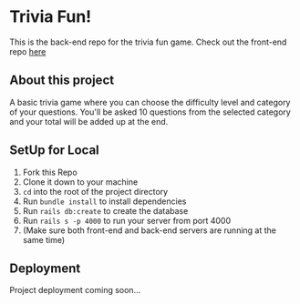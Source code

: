 # Trivia Fun!
This is the back-end repo for the trivia fun game. Check out the front-end repo [here](https://github.com/ross-ian28/trivia-fe) 

## About this project 
A basic trivia game where you can choose the difficulty level and category of your questions. You'll be asked 10 questions from the selected category and your total will be added up at the end.

## SetUp for Local
1. Fork this Repo
2. Clone it down to your machine
3. `cd` into the root of the project directory
4. Run `bundle install` to install dependencies 
5. Run `rails db:create` to create the database 
6. Run `rails s -p 4000` to run your server from port 4000
7. (Make sure both front-end and back-end servers are running at the same time)

## Deployment
Project deployment coming soon...


